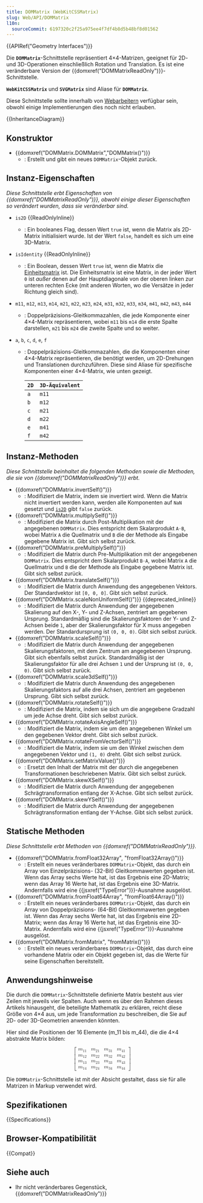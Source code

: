 ```yaml
---
title: DOMMatrix (WebKitCSSMatrix)
slug: Web/API/DOMMatrix
l10n:
  sourceCommit: 6197320c2f25a975ee4f7df4b8d5b48bf8d01562
---
```


{{APIRef("Geometry Interfaces")}}

Die **`DOMMatrix`**-Schnittstelle repräsentiert 4×4-Matrizen, geeignet für 2D- und 3D-Operationen einschließlich Rotation und Translation. Es ist eine veränderbare Version der {{domxref("DOMMatrixReadOnly")}}-Schnittstelle.

**`WebKitCSSMatrix`** und **`SVGMatrix`** sind Aliase für **`DOMMatrix`**.

Diese Schnittstelle sollte innerhalb von [Webarbeitern](/de/docs/Web/API/Web_Workers_API) verfügbar sein, obwohl einige Implementierungen dies noch nicht erlauben.

{{InheritanceDiagram}}

## Konstruktor

- {{domxref("DOMMatrix.DOMMatrix","DOMMatrix()")}}
  - : Erstellt und gibt ein neues `DOMMatrix`-Objekt zurück.

## Instanz-Eigenschaften

_Diese Schnittstelle erbt Eigenschaften von {{domxref("DOMMatrixReadOnly")}}, obwohl einige dieser Eigenschaften so verändert wurden, dass sie veränderbar sind._

- `is2D` {{ReadOnlyInline}}
  - : Ein booleanes Flag, dessen Wert `true` ist, wenn die Matrix als 2D-Matrix initialisiert wurde. Ist der Wert `false`, handelt es sich um eine 3D-Matrix.
- `isIdentity` {{ReadOnlyInline}}
  - : Ein Boolean, dessen Wert `true` ist, wenn die Matrix die [Einheitsmatrix](https://en.wikipedia.org/wiki/Identity_matrix) ist. Die Einheitsmatrix ist eine Matrix, in der jeder Wert `0` ist _außer_ denen auf der Hauptdiagonale von der oberen linken zur unteren rechten Ecke (mit anderen Worten, wo die Versätze in jeder Richtung gleich sind).
- `m11`, `m12`, `m13`, `m14`, `m21`, `m22`, `m23`, `m24`, `m31`, `m32`, `m33`, `m34`, `m41`, `m42`, `m43`, `m44`
  - : Doppelpräzisions-Gleitkommazahlen, die jede Komponente einer 4×4-Matrix repräsentieren, wobei `m11` bis `m14` die erste Spalte darstellen, `m21` bis `m24` die zweite Spalte und so weiter.
- `a`, `b`, `c`, `d`, `e`, `f`

  - : Doppelpräzisions-Gleitkommazahlen, die die Komponenten einer 4×4-Matrix repräsentieren, die benötigt werden, um 2D-Drehungen und Translationen durchzuführen. Diese sind Aliase für spezifische Komponenten einer 4×4-Matrix, wie unten gezeigt.

    | `2D` | `3D-Äquivalent` |
    | ---- | --------------- |
    | `a`  | `m11`           |
    | `b`  | `m12`           |
    | `c`  | `m21`           |
    | `d`  | `m22`           |
    | `e`  | `m41`           |
    | `f`  | `m42`           |

## Instanz-Methoden

_Diese Schnittstelle beinhaltet die folgenden Methoden sowie die Methoden, die sie von {{domxref("DOMMatrixReadOnly")}} erbt._

- {{domxref("DOMMatrix.invertSelf()")}}
  - : Modifiziert die Matrix, indem sie invertiert wird. Wenn die Matrix nicht invertiert werden kann, werden alle Komponenten auf `NaN` gesetzt und [`is2D`](/de/docs/Web/API/DOMMatrixReadOnly#is2d) gibt `false` zurück.
- {{domxref("DOMMatrix.multiplySelf()")}}
  - : Modifiziert die Matrix durch Post-Multiplikation mit der angegebenen `DOMMatrix`. Dies entspricht dem Skalarprodukt `A⋅B`, wobei Matrix `A` die Quellmatrix und `B` die der Methode als Eingabe gegebene Matrix ist. Gibt sich selbst zurück.
- {{domxref("DOMMatrix.preMultiplySelf()")}}
  - : Modifiziert die Matrix durch Pre-Multiplikation mit der angegebenen `DOMMatrix`. Dies entspricht dem Skalarprodukt `B⋅A`, wobei Matrix `A` die Quellmatrix und `B` die der Methode als Eingabe gegebene Matrix ist. Gibt sich selbst zurück.
- {{domxref("DOMMatrix.translateSelf()")}}
  - : Modifiziert die Matrix durch Anwendung des angegebenen Vektors. Der Standardvektor ist `[0, 0, 0]`. Gibt sich selbst zurück.
- {{domxref("DOMMatrix.scaleNonUniformSelf()")}} {{deprecated_inline}}
  - : Modifiziert die Matrix durch Anwendung der angegebenen Skalierung auf den X-, Y- und Z-Achsen, zentriert am gegebenen Ursprung. Standardmäßig sind die Skalierungsfaktoren der Y- und Z-Achsen beide `1`, aber der Skalierungsfaktor für X muss angegeben werden. Der Standardursprung ist `(0, 0, 0)`. Gibt sich selbst zurück.
- {{domxref("DOMMatrix.scaleSelf()")}}
  - : Modifiziert die Matrix durch Anwendung der angegebenen Skalierungsfaktoren, mit dem Zentrum am angegebenen Ursprung. Gibt sich ebenfalls selbst zurück. Standardmäßig ist der Skalierungsfaktor für alle drei Achsen `1` und der Ursprung ist `(0, 0, 0)`. Gibt sich selbst zurück.
- {{domxref("DOMMatrix.scale3dSelf()")}}
  - : Modifiziert die Matrix durch Anwendung des angegebenen Skalierungsfaktors auf alle drei Achsen, zentriert am gegebenen Ursprung. Gibt sich selbst zurück.
- {{domxref("DOMMatrix.rotateSelf()")}}
  - : Modifiziert die Matrix, indem sie sich um die angegebene Gradzahl um jede Achse dreht. Gibt sich selbst zurück.
- {{domxref("DOMMatrix.rotateAxisAngleSelf()")}}
  - : Modifiziert die Matrix, indem sie um den angegebenen Winkel um den gegebenen Vektor dreht. Gibt sich selbst zurück.
- {{domxref("DOMMatrix.rotateFromVectorSelf()")}}
  - : Modifiziert die Matrix, indem sie um den Winkel zwischen dem angegebenen Vektor und `(1, 0)` dreht. Gibt sich selbst zurück.
- {{domxref("DOMMatrix.setMatrixValue()")}}
  - : Ersetzt den Inhalt der Matrix mit der durch die angegebenen Transformationen beschriebenen Matrix. Gibt sich selbst zurück.
- {{domxref("DOMMatrix.skewXSelf()")}}
  - : Modifiziert die Matrix durch Anwendung der angegebenen Schrägtransformation entlang der X-Achse. Gibt sich selbst zurück.
- {{domxref("DOMMatrix.skewYSelf()")}}
  - : Modifiziert die Matrix durch Anwendung der angegebenen Schrägtransformation entlang der Y-Achse. Gibt sich selbst zurück.

## Statische Methoden

_Diese Schnittstelle erbt Methoden von {{domxref("DOMMatrixReadOnly")}}._

- {{domxref("DOMMatrix.fromFloat32Array", "fromFloat32Array()")}}
  - : Erstellt ein neues veränderbares `DOMMatrix`-Objekt, das durch ein Array von Einzelpräzisions- (32-Bit) Gleitkommawerten gegeben ist. Wenn das Array sechs Werte hat, ist das Ergebnis eine 2D-Matrix; wenn das Array 16 Werte hat, ist das Ergebnis eine 3D-Matrix. Andernfalls wird eine {{jsxref("TypeError")}}-Ausnahme ausgelöst.
- {{domxref("DOMMatrix.fromFloat64Array", "fromFloat64Array()")}}
  - : Erstellt ein neues veränderbares `DOMMatrix`-Objekt, das durch ein Array von Doppelpräzisions- (64-Bit) Gleitkommawerten gegeben ist. Wenn das Array sechs Werte hat, ist das Ergebnis eine 2D-Matrix; wenn das Array 16 Werte hat, ist das Ergebnis eine 3D-Matrix. Andernfalls wird eine {{jsxref("TypeError")}}-Ausnahme ausgelöst.
- {{domxref("DOMMatrix.fromMatrix", "fromMatrix()")}}
  - : Erstellt ein neues veränderbares `DOMMatrix`-Objekt, das durch eine vorhandene Matrix oder ein Objekt gegeben ist, das die Werte für seine Eigenschaften bereitstellt.

## Anwendungshinweise

Die durch die `DOMMatrix`-Schnittstelle definierte Matrix besteht aus vier Zeilen mit jeweils vier Spalten. Auch wenn es über den Rahmen dieses Artikels hinausgeht, die beteiligte Mathematik zu erklären, reicht diese Größe von 4×4 aus, um jede Transformation zu beschreiben, die Sie auf 2D- oder 3D-Geometrien anwenden könnten.

Hier sind die Positionen der 16 Elemente (m_11 bis m_44), die die 4×4 abstrakte Matrix bilden:

<!-- prettier-ignore-start -->
<math display="block">
  <semantics><mrow><mo>[</mo><mtable rowspacing="0.5ex"><mtr><mtd><msub><mi>m</mi><mn>11</mn></msub></mtd><mtd><msub><mi>m</mi><mn>21</mn></msub></mtd><mtd><msub><mi>m</mi><mn>31</mn></msub></mtd><mtd><msub><mi>m</mi><mn>41</mn></msub></mtd></mtr><mtr><mtd><msub><mi>m</mi><mn>12</mn></msub></mtd><mtd><msub><mi>m</mi><mn>22</mn></msub></mtd><mtd><msub><mi>m</mi><mn>32</mn></msub></mtd><mtd><msub><mi>m</mi><mn>42</mn></msub></mtd></mtr><mtr><mtd><msub><mi>m</mi><mn>13</mn></msub></mtd><mtd><msub><mi>m</mi><mn>23</mn></msub></mtd><mtd><msub><mi>m</mi><mn>33</mn></msub></mtd><mtd><msub><mi>m</mi><mn>43</mn></msub></mtd></mtr><mtr><mtd><msub><mi>m</mi><mn>14</mn></msub></mtd><mtd><msub><mi>m</mi><mn>24</mn></msub></mtd><mtd><msub><mi>m</mi><mn>34</mn></msub></mtd><mtd><msub><mi>m</mi><mn>44</mn></msub></mtd></mtr></mtable><mo>]</mo></mrow><annotation encoding="TeX">\left [ \begin{matrix} m_{11} & m_{21} & m_{31} & m_{41} \\ m_{12} & m_{22} & m_{32} & m_{42} \\ m_{13} & m_{23} & m_{33} & m_{43} \\ m_{14} & m_{24} & m_{34} & m_{44} \end{matrix} \right ]</annotation></semantics>
</math>
<!-- prettier-ignore-end -->

Die `DOMMatrix`-Schnittstelle ist mit der Absicht gestaltet, dass sie für alle Matrizen in Markup verwendet wird.

## Spezifikationen

{{Specifications}}

## Browser-Kompatibilität

{{Compat}}

## Siehe auch

- Ihr nicht veränderbares Gegenstück, {{domxref("DOMMatrixReadOnly")}}
